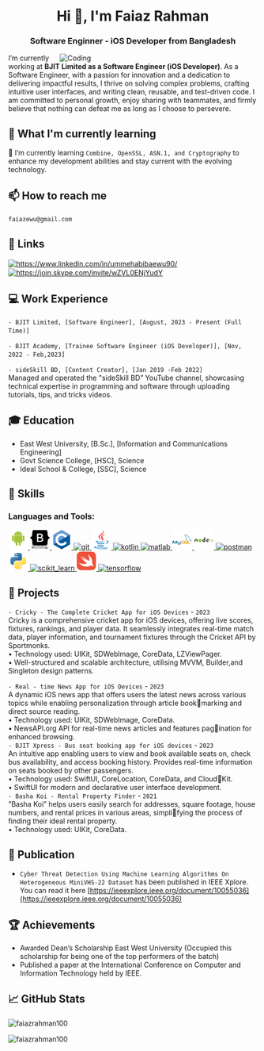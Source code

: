 <h1 align="center">Hi 👋, I'm Faiaz Rahman</h1>
<h3 align="center">Software Enginner - iOS Developer from Bangladesh</h3>
<img align="right" alt="Coding" width="400" src="https://camo.githubusercontent.com/aa373006b249ab38a48d5f848ada44f5a0097fd4591f72ec1027414d9a1b89f0/68747470733a2f2f632e74656e6f722e636f6d2f666c666c433647467a4f3841414141642f73756c74616e2d616c7265666165692d70726f6772616d6d65722e676966">

I’m currently working at **BJIT Limited as a Software Engineer (iOS Developer)**. As a Software Engineer, with a passion for innovation and a dedication to delivering impactful results, I thrive on solving complex problems, crafting intuitive user interfaces, and writing clean, reusable, and test-driven code. I am committed to personal growth, enjoy sharing with teammates, and firmly believe that nothing can defeat me as long as I choose to persevere.

## 🧠 What I'm currently learning

🌱 I’m currently learning `Combine, OpenSSL, ASN.1, and Cryptography` to enhance my development abilities and stay current with the evolving technology.

## 📫 How to reach me

`faiazewu@gmail.com`

## 🔗 Links

<p align="left">
<a href="https://www.linkedin.com/in/faiaz-rahman100/" target="blank"><img align="center" src="https://raw.githubusercontent.com/rahuldkjain/github-profile-readme-generator/master/src/images/icons/Social/linked-in-alt.svg" alt="https://www.linkedin.com/in/ummehabibaewu90/" height="30" width="40" /></a>
<a href="https://join.skype.com/invite/ryHq9vJ1C1dX" target="blank"><img align="center" src="https://cdn-icons-png.flaticon.com/512/174/174869.png" alt="https://join.skype.com/invite/wZVL0ENjYudY" height="40" width="40" /></a>
</p>

## 💻 Work Experience

`- BJIT Limited, [Software Engineer], [August, 2023 - Present (Full Time)]` <br>

`- BJIT Academy, [Trainee Software Engineer (iOS Developer)], [Nov, 2022 - Feb,2023]` <br>
     
`- sideSkill BD, [Content Creator], [Jan 2019 -Feb 2022]` <br>
Managed and operated the "sideSkill BD” YouTube channel, showcasing technical expertise in programming and software through uploading
tutorials, tips, and tricks videos. <br>

## 🎓 Education

- East West University, [B.Sc.], [Information and Communications Engineering]
- Govt Science College, [HSC], Science
- Ideal School & College, [SSC], Science

## 🚀 Skills

<h3 align="left">Languages and Tools:</h3>
<p align="left"> <a href="https://developer.android.com" target="_blank" rel="noreferrer"> <img src="https://raw.githubusercontent.com/devicons/devicon/master/icons/android/android-original-wordmark.svg" alt="android" width="40" height="40"/> </a> <a href="https://getbootstrap.com" target="_blank" rel="noreferrer"> <img src="https://raw.githubusercontent.com/devicons/devicon/master/icons/bootstrap/bootstrap-plain-wordmark.svg" alt="bootstrap" width="40" height="40"/> </a> <a href="https://www.cprogramming.com/" target="_blank" rel="noreferrer"> <img src="https://raw.githubusercontent.com/devicons/devicon/master/icons/c/c-original.svg" alt="c" width="40" height="40"/> </a> <a href="https://git-scm.com/" target="_blank" rel="noreferrer"> <img src="https://www.vectorlogo.zone/logos/git-scm/git-scm-icon.svg" alt="git" width="40" height="40"/> </a> <a href="https://www.java.com" target="_blank" rel="noreferrer"> <img src="https://raw.githubusercontent.com/devicons/devicon/master/icons/java/java-original.svg" alt="java" width="40" height="40"/> </a> <a href="https://kotlinlang.org" target="_blank" rel="noreferrer"> <img src="https://www.vectorlogo.zone/logos/kotlinlang/kotlinlang-icon.svg" alt="kotlin" width="40" height="40"/> </a> <a href="https://www.mathworks.com/" target="_blank" rel="noreferrer"> <img src="https://upload.wikimedia.org/wikipedia/commons/2/21/Matlab_Logo.png" alt="matlab" width="40" height="40"/> </a> <a href="https://www.mysql.com/" target="_blank" rel="noreferrer"> <img src="https://raw.githubusercontent.com/devicons/devicon/master/icons/mysql/mysql-original-wordmark.svg" alt="mysql" width="40" height="40"/> </a> <a href="https://nodejs.org" target="_blank" rel="noreferrer"> <img src="https://raw.githubusercontent.com/devicons/devicon/master/icons/nodejs/nodejs-original-wordmark.svg" alt="nodejs" width="40" height="40"/> </a> <a href="https://postman.com" target="_blank" rel="noreferrer"> <img src="https://www.vectorlogo.zone/logos/getpostman/getpostman-icon.svg" alt="postman" width="40" height="40"/> </a> <a href="https://www.python.org" target="_blank" rel="noreferrer"> <img src="https://raw.githubusercontent.com/devicons/devicon/master/icons/python/python-original.svg" alt="python" width="40" height="40"/> </a> <a href="https://scikit-learn.org/" target="_blank" rel="noreferrer"> <img src="https://upload.wikimedia.org/wikipedia/commons/0/05/Scikit_learn_logo_small.svg" alt="scikit_learn" width="40" height="40"/> </a> <a href="https://developer.apple.com/swift/" target="_blank" rel="noreferrer"> <img src="https://raw.githubusercontent.com/devicons/devicon/master/icons/swift/swift-original.svg" alt="swift" width="40" height="40"/> </a> <a href="https://www.tensorflow.org" target="_blank" rel="noreferrer"> <img src="https://www.vectorlogo.zone/logos/tensorflow/tensorflow-icon.svg" alt="tensorflow" width="40" height="40"/> </a> </p>

## 🌟 Projects

`- Cricky - The Complete Cricket App for iOS Devices` - `2023` <br>
Cricky is a comprehensive cricket app for iOS devices, offering live scores, fixtures, rankings, and player data. It seamlessly integrates real-time match data, player information, and tournament fixtures through the Cricket API by Sportmonks. <br>
             • Technology used: UIKit, SDWebImage, CoreData, LZViewPager. <br>
             • Well-structured and scalable architecture, utilising MVVM, Builder,and Singleton design patterns. <br>

`- Real - time News App for iOS Devices` - `2023` <br>
A dynamic iOS news app that offers users the latest news across various topics while enabling personalization through article bookmarking and direct source reading. <br>
             • Technology used: UIKit, SDWebImage, CoreData. <br>
             • NewsAPI.org API for real-time news articles and features pagination for enhanced browsing. <br>
`- BJIT Xpress - Bus seat booking app for iOS devices` - `2023` <br>
An intuitive app enabling users to view and book available seats on, check bus availability, and access booking history. Provides real-time information on seats booked by other passengers. <br>
             • Technology used: SwiftUI, CoreLocation, CoreData, and CloudKit. <br>
             • SwiftUI for modern and declarative user interface development. <br>
`- Basha Koi - Rental Property Finder` - `2021` <br>
”Basha Koi” helps users easily search for addresses, square footage, house numbers, and rental prices in various areas, simplifying the process of finding their ideal rental property. <br>
             • Technology used: UIKit, CoreData. <br>

## 📝 Publication

- `Cyber Threat Detection Using Machine Learning Algorithms On Heterogeneous MiniVHS-22 Dataset` has been published in IEEE Xplore. You can read it here [https://ieeexplore.ieee.org/document/10055036](https://ieeexplore.ieee.org/document/10055036)

## 🏆 Achievements

- Awarded Dean’s Scholarship East West University (Occupied this scholarship for being one of the top performers of the batch)
- Published a paper at the International Conference on Computer and Information Technology held by IEEE.

## 📈 GitHub Stats

<p> <img align="center" src="https://github-readme-stats.vercel.app/api?username=faiazrahman100&show_icons=true&locale=en" alt="faiazrahman100" /></p>

<p><img align="center" src="https://github-readme-streak-stats.herokuapp.com/?user=faiazrahman100&" alt="faiazrahman100" /></p>
